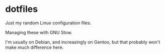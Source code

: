 # dotfiles
Just my random Linux configuration files.

Managing these with GNU Stow.

I'm usually on Debian, and increasingly on Gentoo, but that probably won't make much difference here.
